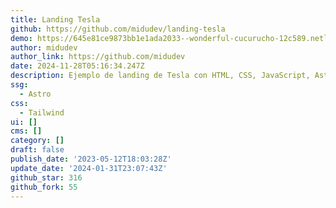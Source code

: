```yaml
---
title: Landing Tesla
github: https://github.com/midudev/landing-tesla
demo: https://645e81ce9873bb1e1ada2033--wonderful-cucurucho-12c589.netlify.app/
author: midudev
author_link: https://github.com/midudev
date: 2024-11-28T05:16:34.247Z
description: Ejemplo de landing de Tesla con HTML, CSS, JavaScript, Astro y Tailwind
ssg:
  - Astro
css:
  - Tailwind
ui: []
cms: []
category: []
draft: false
publish_date: '2023-05-12T18:03:28Z'
update_date: '2024-01-31T23:07:43Z'
github_star: 316
github_fork: 55
---
```

